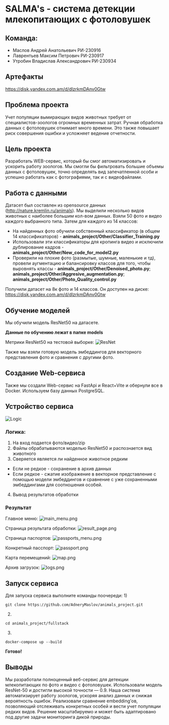 # SALMA's - система детекции млекопитающих с фотоловушек


## Команда: 

- Маслов Андрей Анатольевич РИ-230916
- Лаврентьев Максим Петрович РИ-230917
- Утробин Владислав Александрович РИ-230934

## Артефакты
https://disk.yandex.com.am/d/dlzrkmDAnv0Gtw

## Проблема проекта

Учет популяции вымирающих видов животных требует от специалистов-зоологов огромных временных затрат. Ручная обработка данных с фотоловушек отнимает много времени. Это также повышает риск совершения ошибки и усложняет ведение отчетности.


## Цель проекта

Разработать WEB-сервис, который бы смог автоматизировать и ускорить работу зоологов.
Мы смогли бы фильтровать большие объемы данных с фотоловушек, точно определять вид запечатленной особи и успешно работать как с фотографиями, так и с видеофайлами.


## Работа с данными

Датасет был составлен из opensource данных (http://nature.kremlin.ru/animals). Мы выделили несколько видов животных с наиболее большим кол-вом данных. Взяли 50 фото и видео каждого выбранного типа. Затем для каждого из 14 классов:
- На найденных фото обучили собственный классификатор (в общем 14 классификаторов) - **animals_project/Other/Classifier_Training.py**
- Использовали эти классификаторы для кропинга видео и исключили дублирование кадров - **animals_project/Other/New_code_for_model2.py**
- Проверили на плохие фото (размытые, шумные, маленькие и тд), провели аугментацию и балансировку классов для того, чтобы выровнять классы - **animals_project/Other/Denoised_photo.py**; **animals_project/Other/Aggresive_augmentation.py**; **animals_project/Other/Photo_Quality_control.py**

Получили датасет на 8к фото и 14 классов. Он доступен на диске: https://disk.yandex.com.am/d/dlzrkmDAnv0Gtw


## Обучение моделей

Мы обучили модель ResNet50 на датасете.

**Данные по обучению лежат в папке models**

Метрики ResNet50 на тестовой выборке:
![ResNet](models/resnet50_/resnet.png)

Также мы взяли готовую модель эмбеддингов для векторного представления фото и сравнения с другими фото.

## Создание Web-сервиса
Также мы создали Web-сервис на FastApi и React+Vite и обернули все в Docker. Используем базу данных PostgreSQL.

## Устройство сервиса

![Logic](photo_for_README/logic_.png)

### Логика:

1) На вход подается фото/видео/zip
2) Файлы обрабатываются моделью ResNet50 и распознается вид животного
3) Сверяется является ли найденное животное редким
 - Если не редкое - сохранение в архив данных
 - Если редкое - сжатие изображение в векторное представление с помощью модели эмбеддингов и сравнение с уже сохраненными эмбеддингами для соотношения особей.
4) Вывод результатов обработки

### Результат

Главное меню:
![main_menu.png](photo_for_README/main_menu.png)

Страница результата обработки:
![result_page.png](photo_for_README/result_page.png)

Страница паспортов:
![passports_menu.png](photo_for_README/passports_menu.png)

Конкретный пасспорт:
![passport.png](photo_for_README/passport.png)

Карта перемещений:
![map.png](photo_for_README/map.png)

Архив загрузок:
![logs.png](photo_for_README/logs.png)

## Запуск сервиса

Для запуска сервиса выполните команды поочереди:
1)
```
git clone https://github.com/AdneryMaslov/animals_project.git
```
2)
```
cd animals_project/fullstack
```
3)
```
docker-compose up --build
```
**Готово!**

## Выводы
Мы разработали полноценный веб-сервис для детекции млекопитающих по фото и видео с фотоловушек. 
Использовали модель ResNet-50 и достигли высокой точности — 0.9. 
Наша система автоматизирует работу зоологов, ускоряя анализ данных и снижая вероятность ошибок.
Реализовали сравнение embedding’ов, позволяющий отслеживать конкретных особей и вести учет популяции редких видов.
Решение масштабируемо и может быть адаптировано под другие задачи мониторинга дикой природы.

